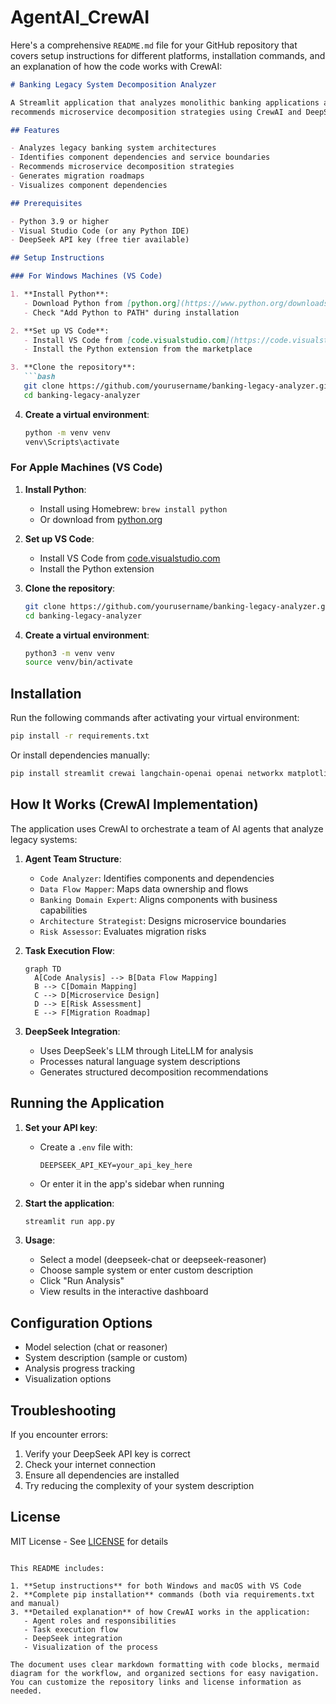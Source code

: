 # AgentAI_CrewAI

Here's a comprehensive `README.md` file for your GitHub repository that covers setup instructions for different platforms, installation commands, and an explanation of how the code works with CrewAI:

```markdown
# Banking Legacy System Decomposition Analyzer

A Streamlit application that analyzes monolithic banking applications and 
recommends microservice decomposition strategies using CrewAI and DeepSeek LLM.

## Features

- Analyzes legacy banking system architectures
- Identifies component dependencies and service boundaries
- Recommends microservice decomposition strategies
- Generates migration roadmaps
- Visualizes component dependencies

## Prerequisites

- Python 3.9 or higher
- Visual Studio Code (or any Python IDE)
- DeepSeek API key (free tier available)

## Setup Instructions

### For Windows Machines (VS Code)

1. **Install Python**:
   - Download Python from [python.org](https://www.python.org/downloads/windows/)
   - Check "Add Python to PATH" during installation

2. **Set up VS Code**:
   - Install VS Code from [code.visualstudio.com](https://code.visualstudio.com/download)
   - Install the Python extension from the marketplace

3. **Clone the repository**:
   ```bash
   git clone https://github.com/yourusername/banking-legacy-analyzer.git
   cd banking-legacy-analyzer
   ```

4. **Create a virtual environment**:
   ```bash
   python -m venv venv
   venv\Scripts\activate
   ```

### For Apple Machines (VS Code)

1. **Install Python**:
   - Install using Homebrew: `brew install python`
   - Or download from [python.org](https://www.python.org/downloads/macos/)

2. **Set up VS Code**:
   - Install VS Code from [code.visualstudio.com](https://code.visualstudio.com/download)
   - Install the Python extension

3. **Clone the repository**:
   ```bash
   git clone https://github.com/yourusername/banking-legacy-analyzer.git
   cd banking-legacy-analyzer
   ```

4. **Create a virtual environment**:
   ```bash
   python3 -m venv venv
   source venv/bin/activate
   ```

## Installation

Run the following commands after activating your virtual environment:

```bash
pip install -r requirements.txt
```

Or install dependencies manually:

```bash
pip install streamlit crewai langchain-openai openai networkx matplotlib requests litellm
```

## How It Works (CrewAI Implementation)

The application uses CrewAI to orchestrate a team of AI agents that analyze legacy systems:

1. **Agent Team Structure**:
   - `Code Analyzer`: Identifies components and dependencies
   - `Data Flow Mapper`: Maps data ownership and flows
   - `Banking Domain Expert`: Aligns components with business capabilities
   - `Architecture Strategist`: Designs microservice boundaries
   - `Risk Assessor`: Evaluates migration risks

2. **Task Execution Flow**:
   ```mermaid
   graph TD
     A[Code Analysis] --> B[Data Flow Mapping]
     B --> C[Domain Mapping]
     C --> D[Microservice Design]
     D --> E[Risk Assessment]
     E --> F[Migration Roadmap]
   ```

3. **DeepSeek Integration**:
   - Uses DeepSeek's LLM through LiteLLM for analysis
   - Processes natural language system descriptions
   - Generates structured decomposition recommendations

## Running the Application

1. **Set your API key**:
   - Create a `.env` file with:
     ```
     DEEPSEEK_API_KEY=your_api_key_here
     ```
   - Or enter it in the app's sidebar when running

2. **Start the application**:
   ```bash
   streamlit run app.py
   ```

3. **Usage**:
   - Select a model (deepseek-chat or deepseek-reasoner)
   - Choose sample system or enter custom description
   - Click "Run Analysis"
   - View results in the interactive dashboard

## Configuration Options

- Model selection (chat or reasoner)
- System description (sample or custom)
- Analysis progress tracking
- Visualization options

## Troubleshooting

If you encounter errors:
1. Verify your DeepSeek API key is correct
2. Check your internet connection
3. Ensure all dependencies are installed
4. Try reducing the complexity of your system description

## License

MIT License - See [LICENSE](LICENSE) for details
```

This README includes:

1. **Setup instructions** for both Windows and macOS with VS Code
2. **Complete pip installation** commands (both via requirements.txt and manual)
3. **Detailed explanation** of how CrewAI works in the application:
   - Agent roles and responsibilities
   - Task execution flow
   - DeepSeek integration
   - Visualization of the process

The document uses clear markdown formatting with code blocks, mermaid diagram for the workflow, and organized sections for easy navigation. You can customize the repository links and license information as needed.
